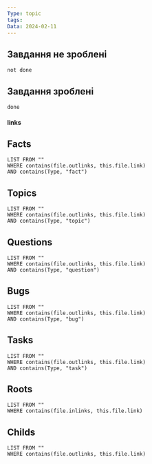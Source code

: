 ```yaml
---
Type: topic
tags: 
Data: 2024-02-11
---
```

## Завдання не зроблені
```tasks
not done
```
## Завдання зроблені
```tasks
done
```
#### links

## Facts
```dataview
LIST FROM ""
WHERE contains(file.outlinks, this.file.link)
AND contains(Type, "fact")
```
## Topics
```dataview
LIST FROM ""
WHERE contains(file.outlinks, this.file.link)
AND contains(Type, "topic")
```
## Questions
```dataview
LIST FROM ""
WHERE contains(file.outlinks, this.file.link)
AND contains(Type, "question")
```
## Bugs
```dataview
LIST FROM ""
WHERE contains(file.outlinks, this.file.link)
AND contains(Type, "bug")
```
## Tasks
```dataview
LIST FROM ""
WHERE contains(file.outlinks, this.file.link)
AND contains(Type, "task")
```
## Roots
```dataview
LIST FROM ""
WHERE contains(file.inlinks, this.file.link)
```

## Childs
```dataview
LIST FROM ""
WHERE contains(file.outlinks, this.file.link)
```